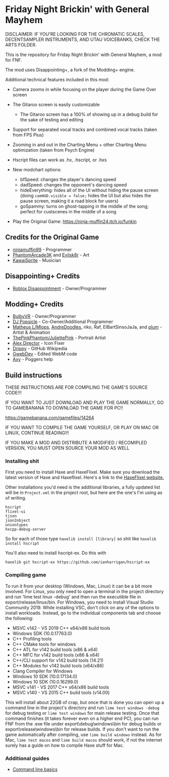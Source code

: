 # Friday Night Brickin' with General Mayhem

DISCLAIMER: IF YOU'RE LOOKING FOR THE CHROMATIC SCALES, DECENTSAMPLER INSTRUMENTS, AND UTAU VOICEBANKS, CHECK THE ARTS FOLDER.

This is the repository for Friday Night Brickin' with General Mayhem, a mod for FNF.

The mod uses Disappointing+, a fork of the Modding+ engine.

Additional technical features included in this mod:
- Camera zooms in while focusing on the player during the Game Over screen
- The Gitaroo screen is easily customizable
  - The Gitaroo screen has a 100% of showing up in a debug build for the sake of testing and editing
- Support for separated vocal tracks and combined vocal tracks (taken from FPS Plus)
- Zooming in and out in the Charting Menu + other Charting Menu optimization (taken from Psych Engine)
- Hscript files can work as .hx, .hscript, or .hxs
- New modchart options:
  - bfSpeed: changes the player's dancing speed
  - dadSpeed: changes the opponent's dancing speed
  - hideEverything: hides all of the UI without hiding the pause screen (doing `camHUD.visible = false;` hides the UI but also hides the pause screen, making it a road block for users)
  - goSpammy: turns on ghost-tapping in the middle of the song; perfect for custscenes in the middle of a song

- Play the Original Game: https://ninja-muffin24.itch.io/funkin

## Credits for the Original Game

- [ninjamuffin99](https://twitter.com/ninja_muffin99) - Programmer
- [PhantomArcade3K](https://twitter.com/phantomarcade3k) and [Evilsk8r](https://twitter.com/evilsk8r) - Art
- [KawaiSprite](https://twitter.com/kawaisprite) - Musician

## Disappointing+ Credits

- [Roblox Disappointment](https://github.com/AFunkinDisappointment) - Owner/Programmer

## Modding+ Credits

- [BulbyVR](https://github.com/TheDrawingCoder-Gamer) - Owner/Programmer
- [DJ Popsicle](https://gamebanana.com/members/1780306) - Co-Owner/Additional Programmer
- [Matheus L/Mlops](https://gamebanana.com/members/1767306), [AndreDoodles](https://gamebanana.com/members/1764840), riko, Raf, ElBartSinsoJaJa, and [plum](https://www.youtube.com/channel/UCXbiI4MJD9Y3FpjW61lG8ZQ) - Artist & Animation
- [ThePinkPhantom/JuliettePink](https://gamebanana.com/members/1892442) - Portrait Artist
- [Alex Director](https://gamebanana.com/members/1701629) - Icon Fixer
- [Drippy](https://github.com/TrafficKid) - GitHub Wikipedia
- [GwebDev](https://github.com/GrowtopiaFli) - Edited WebM code
- [Axy](https://github.com/timeless13GH) - Poggers help
## Build instructions

THESE INSTRUCTIONS ARE FOR COMPILING THE GAME'S SOURCE CODE!!!

IF YOU WANT TO JUST DOWNLOAD AND PLAY THE GAME NORMALLY, GO TO GAMEBANANA TO DOWNLOAD THE GAME FOR PC!!

https://gamebanana.com/gamefiles/14264

IF YOU WANT TO COMPILE THE GAME YOURSELF, OR PLAY ON MAC OR LINUX, CONTINUE READING!!!

IF YOU MAKE A MOD AND DISTRIBUTE A MODIFIED / RECOMIPLED VERSION, YOU MUST OPEN SOURCE YOUR MOD AS WELL

### Installing shit

First you need to install Haxe and HaxeFlixel. Make sure you download the latest version of Haxe and Haxeflixel.
Here's a link to the [HaxeFlixel website.](https://haxeflixel.com/documentation/getting-started/)

Other installations you'd need is the additional libraries, a fully updated list will be in `Project.xml` in the project root, but here are the one's I'm using as of writing.

```
hscript
flixel-ui
tjson
json2object
uniontypes
hxcpp-debug-server
```

So for each of those type `haxelib install [library]` so shit like `haxelib install hscript`

You'll also need to install hscript-ex. Do this with

```
haxelib git hscript-ex https://github.com/ianharrigan/hscript-ex
```


### Compiling game


To run it from your desktop (Windows, Mac, Linux) it can be a bit more involved. For Linux, you only need to open a terminal in the project directory and run 'lime test linux -debug' and then run the executible file in export/release/linux/bin. For Windows, you need to install Visual Studio Community 2019. While installing VSC, don't click on any of the options to install workloads. Instead, go to the individual components tab and choose the following:
* MSVC v142 - VS 2019 C++ x64/x86 build tools
* Windows SDK (10.0.17763.0)
* C++ Profiling tools
* C++ CMake tools for windows
* C++ ATL for v142 build tools (x86 & x64)
* C++ MFC for v142 build tools (x86 & x64)
* C++/CLI support for v142 build tools (14.21)
* C++ Modules for v142 build tools (x64/x86)
* Clang Compiler for Windows
* Windows 10 SDK (10.0.17134.0)
* Windows 10 SDK (10.0.16299.0)
* MSVC v141 - VS 2017 C++ x64/x86 build tools
* MSVC v140 - VS 2015 C++ build tools (v14.00)

This will install about 22GB of crap, but once that is done you can open up a command line in the project's directory and run `lime test windows -debug` for debug testing or `lime test windows` for main release testing. Once that command finishes (it takes forever even on a higher end PC), you can run FNF from the .exe file under export\debug\windows\bin for debug builds or export\release\windows\bin for release builds. If you don't want to run the game automatically after compiling, use `lime build windows` instead.
As for Mac, `lime test macos` and `lime build macos` should work, if not the internet surely has a guide on how to compile Haxe stuff for Mac.
### Additional guides

- [Command line basics](https://ninjamuffin99.newgrounds.com/news/post/1090480)
